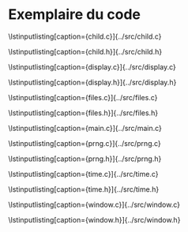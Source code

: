 Exemplaire du code
======================

\lstinputlisting[caption={child.c}]{../src/child.c}

\lstinputlisting[caption={child.h}]{../src/child.h}

\lstinputlisting[caption={display.c}]{../src/display.c}

\lstinputlisting[caption={display.h}]{../src/display.h}

\lstinputlisting[caption={files.c}]{../src/files.c}

\lstinputlisting[caption={files.h}]{../src/files.h}

\lstinputlisting[caption={main.c}]{../src/main.c}

\lstinputlisting[caption={prng.c}]{../src/prng.c}

\lstinputlisting[caption={prng.h}]{../src/prng.h}

\lstinputlisting[caption={time.c}]{../src/time.c}

\lstinputlisting[caption={time.h}]{../src/time.h}

\lstinputlisting[caption={window.c}]{../src/window.c}

\lstinputlisting[caption={window.h}]{../src/window.h}

